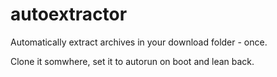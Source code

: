 # autoextractor
Automatically extract archives in your download folder - once.

Clone it somwhere, set it to autorun on boot and lean back.
